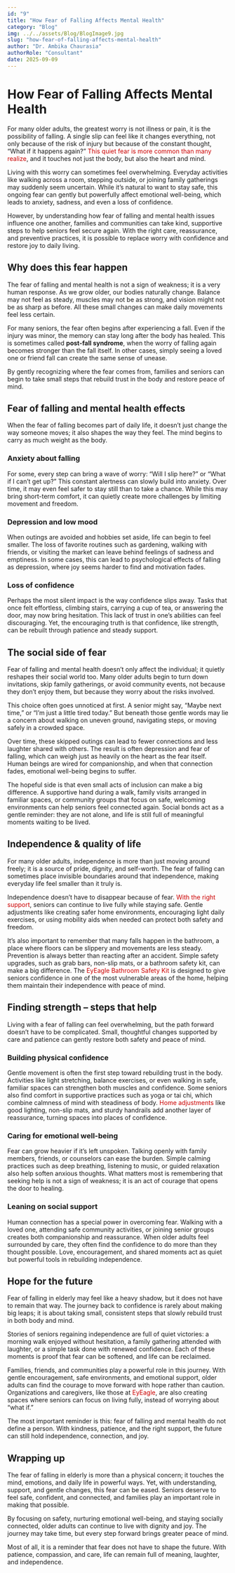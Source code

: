 ```yaml
---
id: "9"
title: "How Fear of Falling Affects Mental Health"
category: "Blog"
img: ../../assets/Blog/BlogImage9.jpg
slug: "how-fear-of-falling-affects-mental-health"
author: "Dr. Ambika Chaurasia"
authorRole: "Consultant"
date: 2025-09-09
---
```


# How Fear of Falling Affects Mental Health

For many older adults, the greatest worry is not illness or pain, it is the possibility of falling. A single slip can feel like it changes everything, not only because of the risk of injury but because of the constant thought, “What if it happens again?” <a href="https://eyeagle.ai/blogs/falls-kill-more-seniors-than-you-think" style="color:#CC0000; text-decoration:none;" target="_blank" rel="noopener noreferrer">This quiet fear is more common than many realize</a>, and it touches not just the body, but also the heart and mind.

Living with this worry can sometimes feel overwhelming. Everyday activities like walking across a room, stepping outside, or joining family gatherings may suddenly seem uncertain. While it’s natural to want to stay safe, this ongoing fear can gently but powerfully affect emotional well-being, which leads to anxiety, sadness, and even a loss of confidence.

However, by understanding how fear of falling and mental health issues influence one another, families and communities can take kind, supportive steps to help seniors feel secure again. With the right care, reassurance, and preventive practices, it is possible to replace worry with confidence and restore joy to daily living.

## Why does this fear happen

The fear of falling and mental health is not a sign of weakness; it is a very human response. As we grow older, our bodies naturally change. Balance may not feel as steady, muscles may not be as strong, and vision might not be as sharp as before. All these small changes can make daily movements feel less certain.

For many seniors, the fear often begins after experiencing a fall. Even if the injury was minor, the memory can stay long after the body has healed. This is sometimes called **post-fall syndrome**, when the worry of falling again becomes stronger than the fall itself. In other cases, simply seeing a loved one or friend fall can create the same sense of unease.

By gently recognizing where the fear comes from, families and seniors can begin to take small steps that rebuild trust in the body and restore peace of mind.

## Fear of falling and mental health effects

When the fear of falling becomes part of daily life, it doesn’t just change the way someone moves; it also shapes the way they feel. The mind begins to carry as much weight as the body.

### Anxiety about falling

For some, every step can bring a wave of worry: “Will I slip here?” or “What if I can’t get up?” This constant alertness can slowly build into anxiety. Over time, it may even feel safer to stay still than to take a chance. While this may bring short-term comfort, it can quietly create more challenges by limiting movement and freedom.

### Depression and low mood

When outings are avoided and hobbies set aside, life can begin to feel smaller. The loss of favorite routines such as gardening, walking with friends, or visiting the market can leave behind feelings of sadness and emptiness. In some cases, this can lead to psychological effects of falling as depression, where joy seems harder to find and motivation fades.

### Loss of confidence

Perhaps the most silent impact is the way confidence slips away. Tasks that once felt effortless, climbing stairs, carrying a cup of tea, or answering the door, may now bring hesitation. This lack of trust in one’s abilities can feel discouraging. Yet, the encouraging truth is that confidence, like strength, can be rebuilt through patience and steady support.

## The social side of fear

Fear of falling and mental health doesn’t only affect the individual; it quietly reshapes their social world too. Many older adults begin to turn down invitations, skip family gatherings, or avoid community events, not because they don’t enjoy them, but because they worry about the risks involved.

This choice often goes unnoticed at first. A senior might say, “Maybe next time,” or “I’m just a little tired today.” But beneath those gentle words may lie a concern about walking on uneven ground, navigating steps, or moving safely in a crowded space.

Over time, these skipped outings can lead to fewer connections and less laughter shared with others. The result is often depression and fear of falling, which can weigh just as heavily on the heart as the fear itself. Human beings are wired for companionship, and when that connection fades, emotional well-being begins to suffer.

The hopeful side is that even small acts of inclusion can make a big difference. A supportive hand during a walk, family visits arranged in familiar spaces, or community groups that focus on safe, welcoming environments can help seniors feel connected again. Social bonds act as a gentle reminder: they are not alone, and life is still full of meaningful moments waiting to be lived.

## Independence & quality of life

For many older adults, independence is more than just moving around freely; it is a source of pride, dignity, and self-worth. The fear of falling can sometimes place invisible boundaries around that independence, making everyday life feel smaller than it truly is.

Independence doesn’t have to disappear because of fear.<a href="https://eyeagle.ai/blogs/how-to-ensure-safety-for-parents-living-alone" style="color:#CC0000; text-decoration:none;" target="_blank" rel="noopener noreferrer"> With the right support</a>, seniors can continue to live fully while staying safe. Gentle adjustments like creating safer home environments, encouraging light daily exercises, or using mobility aids when needed can protect both safety and freedom.

It’s also important to remember that many falls happen in the bathroom, a place where floors can be slippery and movements are less steady. Prevention is always better than reacting after an accident. Simple safety upgrades, such as grab bars, non-slip mats, or a bathroom safety kit, can make a big difference. The <a href="https://eyeagle.ai/solution" style="color:#CC0000; text-decoration:none;" target="_blank" rel="noopener noreferrer"> EyEagle Bathroom Safety Kit</a> is designed to give seniors confidence in one of the most vulnerable areas of the home, helping them maintain their independence with peace of mind.

## Finding strength – steps that help

Living with a fear of falling can feel overwhelming, but the path forward doesn’t have to be complicated. Small, thoughtful changes supported by care and patience can gently restore both safety and peace of mind.

### Building physical confidence

Gentle movement is often the first step toward rebuilding trust in the body. Activities like light stretching, balance exercises, or even walking in safe, familiar spaces can strengthen both muscles and confidence. Some seniors also find comfort in supportive practices such as yoga or tai chi, which combine calmness of mind with steadiness of body. <a href="https://eyeagle.ai/blogs/caring-elderly-parents-from-afar" style="color:#CC0000; text-decoration:none;" target="_blank" rel="noopener noreferrer">Home adjustments</a> like good lighting, non-slip mats, and sturdy handrails add another layer of reassurance, turning spaces into places of confidence.

### Caring for emotional well-being

Fear can grow heavier if it’s left unspoken. Talking openly with family members, friends, or counselors can ease the burden. Simple calming practices such as deep breathing, listening to music, or guided relaxation also help soften anxious thoughts. What matters most is remembering that seeking help is not a sign of weakness; it is an act of courage that opens the door to healing.

### Leaning on social support

Human connection has a special power in overcoming fear. Walking with a loved one, attending safe community activities, or joining senior groups creates both companionship and reassurance. When older adults feel surrounded by care, they often find the confidence to do more than they thought possible. Love, encouragement, and shared moments act as quiet but powerful tools in rebuilding independence.

## Hope for the future

Fear of falling in elderly may feel like a heavy shadow, but it does not have to remain that way. The journey back to confidence is rarely about making big leaps; it is about taking small, consistent steps that slowly rebuild trust in both body and mind.

Stories of seniors regaining independence are full of quiet victories: a morning walk enjoyed without hesitation, a family gathering attended with laughter, or a simple task done with renewed confidence. Each of these moments is proof that fear can be softened, and life can be reclaimed.

Families, friends, and communities play a powerful role in this journey. With gentle encouragement, safe environments, and emotional support, older adults can find the courage to move forward with hope rather than caution. Organizations and caregivers, like those at <a href="https://eyeagle.ai/" style="color:#CC0000; text-decoration:none;" target="_blank" rel="noopener noreferrer">EyEagle</a>, are also creating spaces where seniors can focus on living fully, instead of worrying about “what if.”

The most important reminder is this: fear of falling and mental health do not define a person. With kindness, patience, and the right support, the future can still hold independence, connection, and joy.

## Wrapping up

The fear of falling in elderly is more than a physical concern; it touches the mind, emotions, and daily life in powerful ways. Yet, with understanding, support, and gentle changes, this fear can be eased. Seniors deserve to feel safe, confident, and connected, and families play an important role in making that possible.

By focusing on safety, nurturing emotional well-being, and staying socially connected, older adults can continue to live with dignity and joy. The journey may take time, but every step forward brings greater peace of mind.

Most of all, it is a reminder that fear does not have to shape the future. With patience, compassion, and care, life can remain full of meaning, laughter, and independence.
